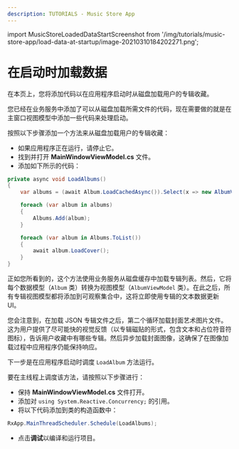 ```yaml
---
description: TUTORIALS - Music Store App
---
```


import MusicStoreLoadedDataStartScreenshot from '/img/tutorials/music-store-app/load-data-at-startup/image-20210310184202271.png';

# 在启动时加载数据

在本页上，您将添加代码以在应用程序启动时从磁盘加载用户的专辑收藏。

您已经在业务服务中添加了可以从磁盘加载所需文件的代码，现在需要做的就是在主窗口视图模型中添加一些代码来处理启动。

按照以下步骤添加一个方法来从磁盘加载用户的专辑收藏：

- 如果应用程序正在运行，请停止它。
- 找到并打开 **MainWindowViewModel.cs** 文件。
- 添加如下所示的代码：

```csharp
private async void LoadAlbums()
{
    var albums = (await Album.LoadCachedAsync()).Select(x => new AlbumViewModel(x));

    foreach (var album in albums)
    {
        Albums.Add(album);
    }

    foreach (var album in Albums.ToList())
    {
        await album.LoadCover();
    }
}
```

正如您所看到的，这个方法使用业务服务从磁盘缓存中加载专辑列表。然后，它将每个数据模型（`Album` 类）转换为视图模型（`AlbumViewModel` 类）。在此之后，所有专辑视图模型都将添加到可观察集合中，这将立即使用专辑的文本数据更新 UI。

您会注意到，在加载 JSON 专辑文件之后，第二个循环加载封面艺术图片文件。这为用户提供了尽可能快的视觉反馈（以专辑磁贴的形式，包含文本和占位符音符图标），告诉用户收藏中有哪些专辑。然后异步加载封面图像，这确保了在图像加载过程中应用程序仍能保持响应。

下一步是在应用程序启动时调度 `LoadAlbum` 方法运行。

要在主线程上调度该方法，请按照以下步骤进行：

- 保持 **MainWindowViewModel.cs** 文件打开。
- 添加对 `using System.Reactive.Concurrency;` 的引用。
- 将以下代码添加到类的构造函数中：

```csharp
RxApp.MainThreadScheduler.Schedule(LoadAlbums);
```

- 点击**调试**以编译和运行项目。

<p><img className="image-medium-zoom" src={MusicStoreLoadedDataStartScreenshot} alt="" /></p>
